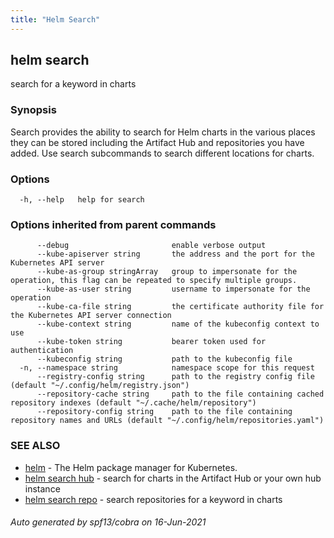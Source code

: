 ```yaml
---
title: "Helm Search"
---
```


## helm search

search for a keyword in charts

### Synopsis


Search provides the ability to search for Helm charts in the various places
they can be stored including the Artifact Hub and repositories you have added.
Use search subcommands to search different locations for charts.


### Options

```
  -h, --help   help for search
```

### Options inherited from parent commands

```
      --debug                       enable verbose output
      --kube-apiserver string       the address and the port for the Kubernetes API server
      --kube-as-group stringArray   group to impersonate for the operation, this flag can be repeated to specify multiple groups.
      --kube-as-user string         username to impersonate for the operation
      --kube-ca-file string         the certificate authority file for the Kubernetes API server connection
      --kube-context string         name of the kubeconfig context to use
      --kube-token string           bearer token used for authentication
      --kubeconfig string           path to the kubeconfig file
  -n, --namespace string            namespace scope for this request
      --registry-config string      path to the registry config file (default "~/.config/helm/registry.json")
      --repository-cache string     path to the file containing cached repository indexes (default "~/.cache/helm/repository")
      --repository-config string    path to the file containing repository names and URLs (default "~/.config/helm/repositories.yaml")
```

### SEE ALSO

* [helm](helm.md)	 - The Helm package manager for Kubernetes.
* [helm search hub](helm_search_hub.md)	 - search for charts in the Artifact Hub or your own hub instance
* [helm search repo](helm_search_repo.md)	 - search repositories for a keyword in charts

###### Auto generated by spf13/cobra on 16-Jun-2021
